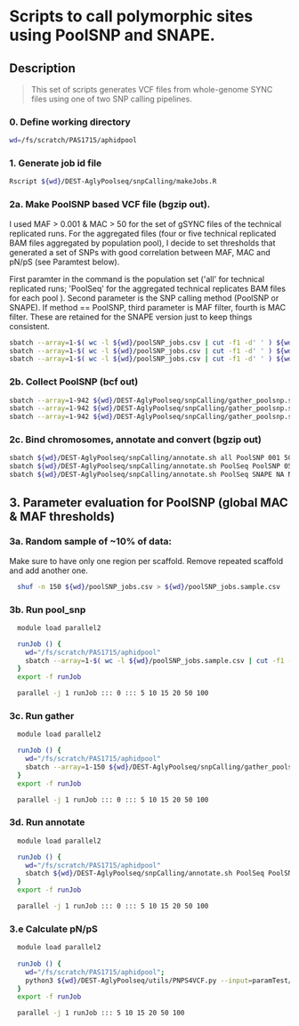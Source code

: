 # Scripts to call polymorphic sites using PoolSNP and SNAPE.

## Description
> This set of scripts generates VCF files from whole-genome SYNC files using one of two SNP calling pipelines.

### 0. Define working directory
```bash
wd=/fs/scratch/PAS1715/aphidpool
```

### 1. Generate job id file
```bash
Rscript ${wd}/DEST-AglyPoolseq/snpCalling/makeJobs.R
```

### 2a. Make PoolSNP based VCF file (bgzip out). 
I used MAF > 0.001 & MAC > 50 for the set of gSYNC files of the technical replicated runs.
For the aggregated files (four or five technical replicated BAM files aggregated by population pool),  I decide to set thresholds that generated a set of SNPs with good correlation between MAF, MAC and pN/pS (see Paramtest below). 

First paramter in the command is the population set ('all' for technical replicated runs; 'PoolSeq' for the aggregated technical replicates BAM files for each pool ). 
Second parameter is the SNP calling method (PoolSNP or SNAPE). If method == PoolSNP, third parameter is MAF filter, fourth is MAC filter. These are retained for the SNAPE version just to keep things consistent.

```bash
sbatch --array=1-$( wc -l ${wd}/poolSNP_jobs.csv | cut -f1 -d' ' ) ${wd}/DEST-AglyPoolseq/snpCalling/run_poolsnp.sh all PoolSNP 001 50 15Apr2021 poolSNP_jobs.csv
sbatch --array=1-$( wc -l ${wd}/poolSNP_jobs.csv | cut -f1 -d' ' ) ${wd}/DEST-AglyPoolseq/snpCalling/run_poolsnp.sh PoolSeq PoolSNP 05 5 24Jun2021 poolSNP_jobs.csv
sbatch --array=1-$( wc -l ${wd}/poolSNP_jobs.csv | cut -f1 -d' ' ) ${wd}/DEST-AglyPoolseq/snpCalling/run_poolsnp.sh PoolSeq SNAPE NA NA 15Apr2021 poolSNP_jobs.csv
```

### 2b. Collect PoolSNP (bcf out)
```bash
sbatch --array=1-942 ${wd}/DEST-AglyPoolseq/snpCalling/gather_poolsnp.sh all PoolSNP 001 50 15Apr2021
sbatch --array=1-942 ${wd}/DEST-AglyPoolseq/snpCalling/gather_poolsnp.sh PoolSeq PoolSNP 05 5 24Jun2021
sbatch --array=1-942 ${wd}/DEST-AglyPoolseq/snpCalling/gather_poolsnp.sh PoolSeq SNAPE NA NA 15Apr2021
```


### 2c. Bind chromosomes, annotate and convert (bgzip out)
```bash
sbatch ${wd}/DEST-AglyPoolseq/snpCalling/annotate.sh all PoolSNP 001 50 15Apr2021
sbatch ${wd}/DEST-AglyPoolseq/snpCalling/annotate.sh PoolSeq PoolSNP 05 5 24Jun2021
sbatch ${wd}/DEST-AglyPoolseq/snpCalling/annotate.sh PoolSeq SNAPE NA NA 03Jun2021
```



## 3. Parameter evaluation for PoolSNP (global MAC & MAF thresholds)
### 3a. Random sample of ~10% of data:
Make sure to have only one region per scaffold. Remove repeated scaffold and add another one.
```bash
  shuf -n 150 ${wd}/poolSNP_jobs.csv > ${wd}/poolSNP_jobs.sample.csv
```

### 3b. Run pool_snp
```bash
  module load parallel2

  runJob () {
    wd="/fs/scratch/PAS1715/aphidpool"
    sbatch --array=1-$( wc -l ${wd}/poolSNP_jobs.sample.csv | cut -f1 -d' ' ) ${wd}/DEST-AglyPoolseq/snpCalling/run_poolsnp.sh PoolSeq PoolSNP ${1} ${2} paramTest poolSNP_jobs.sample.csv
  }
  export -f runJob

  parallel -j 1 runJob ::: 0 ::: 5 10 15 20 50 100

```

### 3c. Run gather
```bash
  module load parallel2

  runJob () {
    wd="/fs/scratch/PAS1715/aphidpool"
    sbatch --array=1-150 ${wd}/DEST-AglyPoolseq/snpCalling/gather_poolsnp.sh PoolSeq PoolSNP ${1} ${2} paramTest
  }
  export -f runJob

  parallel -j 1 runJob ::: 0 ::: 5 10 15 20 50 100
```

### 3d. Run annotate
```bash
  module load parallel2

  runJob () {
    wd="/fs/scratch/PAS1715/aphidpool"
    sbatch ${wd}/DEST-AglyPoolseq/snpCalling/annotate.sh PoolSeq PoolSNP ${1} ${2} paramTest
  }
  export -f runJob

  parallel -j 1 runJob ::: 0 ::: 5 10 15 20 50 100
```

### 3.e Calculate pN/pS
```bash
  module load parallel2
  
  runJob () {
    wd="/fs/scratch/PAS1715/aphidpool";
    python3 ${wd}/DEST-AglyPoolseq/utils/PNPS4VCF.py --input=paramTest/aphidpool.PoolSeq.PoolSNP.0.${1}.paramTest.ann.vcf.gz --output=paramTest/PoolSNP.pnps.mafs.${1}.mincov4.maxcov99.gz --MAF=0,0.001,0.005,0.01,0.02,0.03,0.04,0.05,0.06,0.07,0.08,0.09,0.1,0.15,0.2;
  }
  export -f runJob

  parallel -j 1 runJob ::: 5 10 15 20 50 100
  
```
